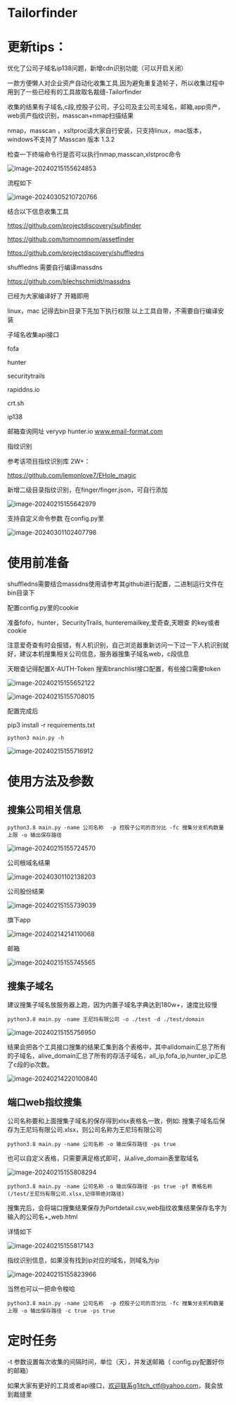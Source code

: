 # Tailorfinder

# 更新tips：

优化了公司子域名ip138问题，新增cdn识别功能（可以开启关闭）



一款方便懒人对企业资产自动化收集工具,因为避免重复造轮子，所以收集过程中用到了一些已经有的工具故取名裁缝-Tailorfinder 

收集的结果有子域名,c段,控股子公司，子公司及主公司主域名，邮箱,app资产，web资产指纹识别，masscan+nmap扫描结果

nmap，masscan ，xsltproc请大家自行安装，只支持linux，mac版本，windows不支持了 Masscan 版本 1.3.2 

检查一下终端命令行是否可以执行nmap,masscan,xlstproc命令

![image-20240215155624853](README.assets/image-20240215155624853.png)



流程如下

![image-20240305210720766](README.assets/image-20240305210720766.png)





结合以下信息收集工具


https://github.com/projectdiscovery/subfinder

https://github.com/tomnomnom/assetfinder

https://github.com/projectdiscovery/shuffledns



shuffledns 需要自行编译massdns

https://github.com/blechschmidt/massdns

已经为大家编译好了 开箱即用



linux，mac 记得去bin目录下先加下执行权限
以上工具自带，不需要自行编译安装



子域名收集api接口

fofa

hunter

securitytrails

rapiddns.io

crt.sh

ip138



邮箱查询网址
veryvp
hunter.io
www.email-format.com



指纹识别

参考该项目指纹识别库 2W+：

https://github.com/lemonlove7/EHole_magic

新增二级目录指纹识别，在finger/finger.json，可自行添加

![image-20240215155642979](README.assets/image-20240215155642979.png)

支持自定义命令参数 在config.py里

![image-20240301102407798](README.assets/image-20240301102407798.png)

# 使用前准备

shuffledns需要结合massdns使用请参考其github进行配置，二进制运行文件在bin目录下


配置config.py里的cookie

准备fofo，hunter，SecurityTrails, hunteremailkey,爱奇查,天眼查 的key或者cookie

注意爱奇查有时会报错，有人机识别，自己浏览器重新访问一下过一下人机识别就好，建议本机搜集相关公司信息，服务器搜集子域名web，c段信息

天眼查记得配置X-AUTH-Token 搜索branchlist接口配置，有些接口需要token

![image-20240215155652122](README.assets/image-20240215155652122.png)

![image-20240215155708015](README.assets/image-20240215155708015.png)

配置完成后

pip3 install -r requirements.txt

```
python3 main.py -h
```

![image-20240215155716912](README.assets/image-20240215155716912.png)

# 使用方法及参数

## 搜集公司相关信息

```
python3.8 main.py -name 公司名称  -p 控股子公司的百分比 -fc 搜集分支机构数量上限 -o 输出保存路径
```

![image-20240215155724570](README.assets/image-20240215155724570.png)

公司根域名结果

![image-20240301102138203](README.assets/image-20240301102138203.png)

公司股份结果

![image-20240215155739039](README.assets/image-20240215155739039.png)

旗下app

![image-20240214214110068](https://cdn.jsdelivr.net/gh/penson233/images@main/uPic/image-20240214214110068.png)

邮箱

![image-20240215155745565](README.assets/image-20240215155745565.png)



## 搜集子域名

建议搜集子域名放服务器上跑，因为内置子域名字典达到180w+，速度比较慢

```
python3.8 main.py -name 王尼玛有限公司 -o ./test -d ./test/domain
```

![image-20240215155756950](README.assets/image-20240215155756950.png)

结果会把各个工具接口搜集的结果汇集到各个表格中，其中alldomain汇总了所有的子域名，alive_domain汇总了所有的存活子域名，all_ip,fofa_ip,hunter_ip汇总了c段的ip次数。

![image-20240214220100840](https://cdn.jsdelivr.net/gh/penson233/images@main/uPic/image-20240214220100840.png)



## 端口web指纹搜集

公司名称要和上面搜集子域名的保存得到xlsx表格名一致，例如: 搜集子域名后保存为王尼玛有限公司.xlsx，则公司名称为王尼玛有限公司

```
python3.8 main.py -name 公司名称 -o 输出保存路径 -ps true
```

也可以自定义表格，只需要满足格式即可，从alive_domain表里取域名

![image-20240215155808294](README.assets/image-20240215155808294.png)

```
python3.8 main.py -name 公司名称 -o 输出保存路径 -ps true -pf 表格名称(/test/王尼玛有限公司.xlsx,记得带绝对路径)
```



搜集完后，会将端口搜集结果保存为Portdetail.csv,web指纹收集结果保存名字为输入的公司名+_web.html

详情如下

![image-20240215155817143](README.assets/image-20240215155817143.png)

指纹识别信息，如果没有找到ip对应的域名，则域名为ip

![image-20240215155823966](README.assets/image-20240215155823966.png)



当然也可以一把命令梭哈

```
python3.8 main.py -name 公司名称  -p 控股子公司的百分比 -fc 搜集分支机构数量上限 -o 输出保存路径 -c true -ps true
```





# 定时任务

-t 参数设置每次收集的间隔时间，单位（天），并发送邮箱（ config.py配置好你的邮箱）





如果大家有更好的工具或者api接口，欢迎联系g1itch_ctf@yahoo.com，我会放到裁缝里

